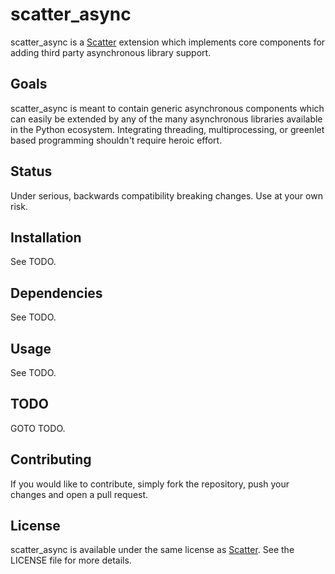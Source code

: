 # scatter_async

scatter_async is a [Scatter](https://github.com/scatter/scatter) extension which implements
core components for adding third party asynchronous library support.

## Goals

scatter_async is meant to contain generic asynchronous components which can easily be extended by
any of the many asynchronous libraries available in the Python ecosystem. Integrating threading,
multiprocessing, or greenlet based programming shouldn't require heroic effort.

## Status

Under serious, backwards compatibility breaking changes. Use at your own risk.

## Installation

See TODO.

## Dependencies

See TODO.

## Usage

See TODO.

## TODO

GOTO TODO.

## Contributing

If you would like to contribute, simply fork the repository, push your changes and open a pull request.

## License

scatter_async is available under the same license as [Scatter](https://github.com/scatter/scatter).
See the LICENSE file for more details.